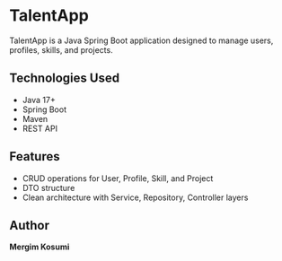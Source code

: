 # TalentApp

TalentApp is a Java Spring Boot application designed to manage users, profiles, skills, and projects.

## Technologies Used
- Java 17+
- Spring Boot
- Maven
- REST API

## Features
- CRUD operations for User, Profile, Skill, and Project
- DTO structure
- Clean architecture with Service, Repository, Controller layers

## Author
**Mergim Kosumi**
